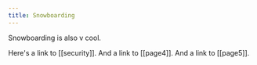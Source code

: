 ```yaml
---
title: Snowboarding
---
```


Snowboarding is also v cool.

Here's a link to [[security]].
And a link to [[page4]].
And a link to [[page5]].
